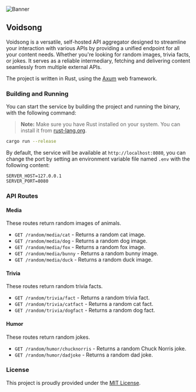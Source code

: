 ![Banner](.github/assets/banner.png)

## Voidsong

Voidsong is a versatile, self-hosted API aggregator designed to streamline your interaction with various APIs by providing a unified endpoint for all your content needs. Whether you're looking for random images, trivia facts, or jokes. It serves as a reliable intermediary, fetching and delivering content seamlessly from multiple external APIs.

The project is written in Rust, using the [Axum](https://github.com/tokio-rs/axum) web framework.

### Building and Running

You can start the service by building the project and running the binary, with the following command:

> **Note:** Make sure you have Rust installed on your system. You can install it from [rust-lang.org](https://www.rust-lang.org/).

```bash
cargo run --release
```

By default, the service will be available at `http://localhost:8080`, you can change the port by setting an environment variable file named `.env` with the following content:

```env
SERVER_HOST=127.0.0.1
SERVER_PORT=8080
```

### API Routes

#### Media

These routes return random images of animals.

- `GET /random/media/cat` - Returns a random cat image.
- `GET /random/media/dog` - Returns a random dog image.
- `GET /random/media/fox` - Returns a random fox image.
- `GET /random/media/bunny` - Returns a random bunny image.
- `GET /random/media/duck` - Returns a random duck image.

#### Trivia

These routes return random trivia facts.

- `GET /random/trivia/fact` - Returns a random trivia fact.
- `GET /random/trivia/catfact` - Returns a random cat fact.
- `GET /random/trivia/dogfact` - Returns a random dog fact.

#### Humor

These routes return random jokes.

- `GET /random/humor/chucknorris` - Returns a random Chuck Norris joke.
- `GET /random/humor/dadjoke` - Returns a random dad joke.

### License

This project is proudly provided under the [MIT License](LICENSE).
